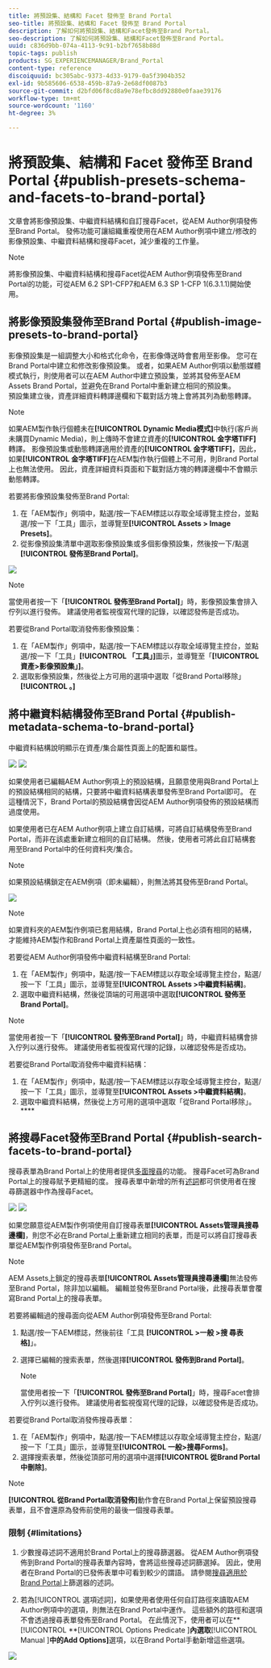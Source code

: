 ```yaml
---
title: 將預設集、結構和 Facet 發佈至 Brand Portal
seo-title: 將預設集、結構和 Facet 發佈至 Brand Portal
description: 了解如何將預設集、結構和Facet發佈至Brand Portal。
seo-description: 了解如何將預設集、結構和Facet發佈至Brand Portal。
uuid: c836d9bb-074a-4113-9c91-b2bf7658b88d
topic-tags: publish
products: SG_EXPERIENCEMANAGER/Brand_Portal
content-type: reference
discoiquuid: bc305abc-9373-4d33-9179-0a5f3904b352
exl-id: 9b585606-6538-459b-87a9-2e68df0087b3
source-git-commit: d2bfd06f8cd8a9e78efbc8dd92880e0faae39176
workflow-type: tm+mt
source-wordcount: '1160'
ht-degree: 3%

---
```


# 將預設集、結構和 Facet 發佈至 Brand Portal {#publish-presets-schema-and-facets-to-brand-portal}

文章會將影像預設集、中繼資料結構和自訂搜尋Facet，從AEM Author例項發佈至Brand Portal。 發佈功能可讓組織重複使用在AEM Author例項中建立/修改的影像預設集、中繼資料結構和搜尋Facet，減少重複的工作量。

>[!NOTE]
>
>將影像預設集、中繼資料結構和搜尋Facet從AEM Author例項發佈至Brand Portal的功能，可從AEM 6.2 SP1-CFP7和AEM 6.3 SP 1-CFP 1(6.3.1.1)開始使用。

## 將影像預設集發佈至Brand Portal {#publish-image-presets-to-brand-portal}

影像預設集是一組調整大小和格式化命令，在影像傳送時會套用至影像。 您可在Brand Portal中建立和修改影像預設集。 或者，如果AEM Author例項以動態媒體模式執行，則使用者可以在AEM Author中建立預設集，並將其發佈至AEM Assets Brand Portal，並避免在Brand Portal中重新建立相同的預設集。\
預設集建立後，資產詳細資料轉譯邊欄和下載對話方塊上會將其列為動態轉譯。

>[!NOTE]
>
>如果AEM製作執行個體未在&#x200B;**[!UICONTROL Dynamic Media模式]**&#x200B;中執行(客戶尚未購買Dynamic Media)，則上傳時不會建立資產的&#x200B;**[!UICONTROL 金字塔TIFF]**&#x200B;轉譯。 影像預設集或動態轉譯適用於資產的&#x200B;**[!UICONTROL 金字塔TIFF]**，因此，如果&#x200B;**[!UICONTROL 金字塔TIFF]**&#x200B;在AEM製作執行個體上不可用，則Brand Portal上也無法使用。 因此，資產詳細資料頁面和下載對話方塊的轉譯邊欄中不會顯示動態轉譯。

若要將影像預設集發佈至Brand Portal:

1. 在「AEM製作」例項中，點選/按一下AEM標誌以存取全域導覽主控台，並點選/按一下「工具」圖示，並導覽至&#x200B;**[!UICONTROL Assets > Image Presets]**。
1. 從影像預設集清單中選取影像預設集或多個影像預設集，然後按一下/點選&#x200B;**[!UICONTROL 發佈至Brand Portal]**。

![](assets/publishpreset.png)

>[!NOTE]
>
>當使用者按一下「**[!UICONTROL 發佈至Brand Portal]**」時，影像預設集會排入佇列以進行發佈。 建議使用者監視復寫代理的記錄，以確認發佈是否成功。

若要從Brand Portal取消發佈影像預設集：

1. 在「AEM製作」例項中，點選/按一下AEM標誌以存取全域導覽主控台，並點選/按一下「工具」**[!UICONTROL 「工具」]**&#x200B;圖示，並導覽至「**[!UICONTROL 資產>影像預設集」]**。
1. 選取影像預設集，然後從上方可用的選項中選取「從Brand Portal移除」 **[!UICONTROL 。]**

## 將中繼資料結構發佈至Brand Portal {#publish-metadata-schema-to-brand-portal}

中繼資料結構說明顯示在資產/集合屬性頁面上的配置和屬性。

![](assets/metadata-schema-editor.png) ![](assets/asset-properties-1.png)

如果使用者已編輯AEM Author例項上的預設結構，且願意使用與Brand Portal上的預設結構相同的結構，只要將中繼資料結構表單發佈至Brand Portal即可。 在這種情況下，Brand Portal的預設結構會因從AEM Author例項發佈的預設結構而過度使用。

如果使用者已在AEM Author例項上建立自訂結構，可將自訂結構發佈至Brand Portal，而非在該處重新建立相同的自訂結構。 然後，使用者可將此自訂結構套用至Brand Portal中的任何資料夾/集合。

>[!NOTE]
>
>如果預設結構鎖定在AEM例項（即未編輯），則無法將其發佈至Brand Portal。

![](assets/default-schema-form.png)

>[!NOTE]
>
>如果資料夾的AEM製作例項已套用結構，Brand Portal上也必須有相同的結構，才能維持AEM製作和Brand Portal上資產屬性頁面的一致性。

若要從AEM Author例項發佈中繼資料結構至Brand Portal:

1. 在「AEM製作」例項中，點選/按一下AEM標誌以存取全域導覽主控台，點選/按一下「工具」圖示，並導覽至&#x200B;**[!UICONTROL Assets >中繼資料結構]**。
1. 選取中繼資料結構，然後從頂端的可用選項中選取&#x200B;**[!UICONTROL 發佈至Brand Portal]**。

>[!NOTE]
>
>當使用者按一下「**[!UICONTROL 發佈至Brand Portal]**」時，中繼資料結構會排入佇列以進行發佈。 建議使用者監視復寫代理的記錄，以確認發佈是否成功。

若要從Brand Portal取消發佈中繼資料結構：

1. 在「AEM製作」例項中，點選/按一下AEM標誌以存取全域導覽主控台，點選/按一下「工具」圖示，並導覽至&#x200B;**[!UICONTROL Assets >中繼資料結構]**。
1. 選取中繼資料結構，然後從上方可用的選項中選取「從Brand Portal移除」。****

## 將搜尋Facet發佈至Brand Portal {#publish-search-facets-to-brand-portal}

搜尋表單為Brand Portal上的使用者提供[多面搜尋](../using/brand-portal-search-facets.md)的功能。 搜尋Facet可為Brand Portal上的搜尋賦予更精細的度。 搜尋表單中新增的所有[述詞](https://helpx.adobe.com/experience-manager/6-5/assets/using/search-facets.html#AddingaPredicate)都可供使用者在搜尋篩選器中作為搜尋Facet。

![](assets/property-predicate-removed.png)
![](assets/search-form.png)

如果您願意從AEM製作例項使用自訂搜尋表單&#x200B;**[!UICONTROL Assets管理員搜尋邊欄]**，則您不必在Brand Portal上重新建立相同的表單，而是可以將自訂搜尋表單從AEM製作例項發佈至Brand Portal。

>[!NOTE]
>
>AEM Assets上鎖定的搜尋表單&#x200B;**[!UICONTROL Assets管理員搜尋邊欄]**&#x200B;無法發佈至Brand Portal，除非加以編輯。 編輯並發佈至Brand Portal後，此搜尋表單會覆寫Brand Portal上的搜尋表單。

若要將編輯過的搜尋面向從AEM Author例項發佈至Brand Portal:

1. 點選/按一下AEM標誌，然後前往「工具 **[!UICONTROL >一般 >搜 尋表格]**」。
1. 選擇已編輯的搜索表單，然後選擇&#x200B;**[!UICONTROL 發佈到Brand Portal]**。

   >[!NOTE]
   >
   >當使用者按一下「**[!UICONTROL 發佈至Brand Portal]**」時，搜尋Facet會排入佇列以進行發佈。 建議使用者監視復寫代理的記錄，以確認發佈是否成功。

若要從Brand Portal取消發佈搜尋表單：

1. 在「AEM製作」例項中，點選/按一下AEM標誌以存取全域導覽主控台，點選/按一下「工具」圖示，並導覽至&#x200B;**[!UICONTROL 一般>搜尋Forms]**。
1. 選擇搜索表單，然後從頂部可用的選項中選擇&#x200B;**[!UICONTROL 從Brand Portal中刪除]**。

>[!NOTE]
>
>**[!UICONTROL 從Brand Portal取消發佈]**&#x200B;動作會在Brand Portal上保留預設搜尋表單，且不會還原為發佈前使用的最後一個搜尋表單。

### 限制 {#limitations}

1. 少數搜尋述詞不適用於Brand Portal上的搜尋篩選器。 從AEM Author例項發佈到Brand Portal的搜尋表單內容時，會將這些搜尋述詞篩選掉。 因此，使用者在Brand Portal的已發佈表單中可看到較少的謂語。 請參閱[搜尋適用於Brand Portal](../using/brand-portal-search-facets.md#list-of-search-predicates)上篩選器的述詞。

1. 若為[!UICONTROL 選項述詞]，如果使用者使用任何自訂路徑來讀取AEM Author例項中的選項，則無法在Brand Portal中運作。 這些額外的路徑和選項不會透過搜尋表單發佈至Brand Portal。 在此情況下，使用者可以在&#x200B;**[!UICONTROL **[!UICONTROL  Options Predicate ]**內選取**[!UICONTROL  Manual ]**中的Add Options]**&#x200B;選項，以在Brand Portal手動新增這些選項。

![](assets/options-predicate-manual.png)
